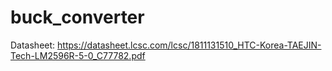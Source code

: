 # buck_converter
Datasheet: https://datasheet.lcsc.com/lcsc/1811131510_HTC-Korea-TAEJIN-Tech-LM2596R-5-0_C77782.pdf
